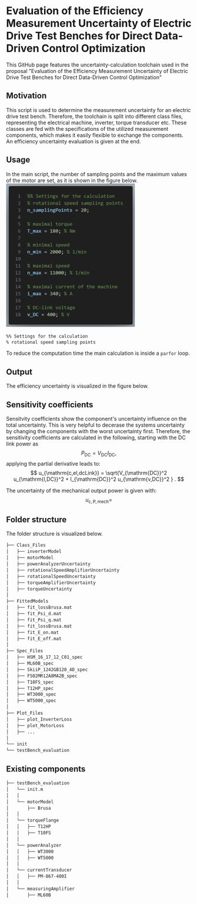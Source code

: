 # Evaluation of the Efficiency Measurement Uncertainty of Electric Drive Test Benches for Direct Data-Driven Control Optimization

This GitHub page features the uncertainty-calculation toolchain used in the proposal "Evaluation of the Efficiency Measurement Uncertainty of Electric Drive Test Benches for Direct Data-Driven Control Optimization"



## Motivation
This script is used to determine the measurement uncertainty for an electric drive test bench. Therefore, the toolchain is split into different class files, representing the electrical machine, inverter, torque transducer etc.
These classes are fed with the specifications of the utilized measurement components, which makes it easily flexible to exchange the components.
An efficiency uncertainty evaluation is given at the end.



## Usage
In the main script, the number of sampling points and the maximum values of the motor are set, as it is shown in the figure below.
<img src="./Figures/readme/settings.png" width="350">

````
%% Settings for the calculation
% rotational speed sampling points

````

To reduce the computation time the main calculation is inside a `parfor` loop.



## Output
The efficiency uncertainty is visualized in the figure below. 


## Sensitivity coefficients
Sensitvity coefficients show the component's uncertainty influence on the total uncertainty. This is very helpful to decerase the systems uncertainty by changing the components with the worst uncertainty first. Therefore, the sensitivity coefficients are calculated in the following, starting with the DC link power as
$$
P_{\mathrm{DC}} = V_{\mathrm{DC}} I_{\mathrm{DC}},
$$
applying the partial derivative leads to:
$$
u_{\mathrm{c,el,dcLink}} = \sqrt{V_{\mathrm{DC}}^2 u_{\mathrm{I,DC}}^2 + I_{\mathrm{DC}}^2 u_{\mathrm{v,DC}}^2 } .
$$

The uncertainty of the mechanical output power is given with:
$$
u_{\mathrm{c,P,mech}} = 
$$







## Folder structure
The folder structure is visualized below.
````bash
├── Class_Files
│   ├── inverterModel
│   ├── motorModel
│   ├── powerAnalyzerUncertainty
│   ├── rotationalSpeedAmplifierUncertainty
│   ├── rotationalSpeedUncertainty
│   ├── torqueAmplifierUncertainty
│   ├── torqueUncertainty
│
├── FittedModels
│   ├── fit_lossBrusa.mat
│   ├── fit_Psi_d.mat
│   ├── fit_Psi_q.mat
│   ├── fit_lossBrusa.mat
│   ├── fit_E_on.mat
│   ├── fit_E_off.mat
│   
├── Spec_Files
│   ├── HSM_16_17_12_C01_spec
│   ├── ML60B_spec
│   ├── SkiiP_1242GB120_4D_spec
│   ├── FS02MR12A8MA2B_spec
│   ├── T10FS_spec
│   ├── T12HP_spec
│   ├── WT3000_spec
│   ├── WT5000_spec
│
├── Plot_Files
│   ├── plot_InverterLoss
│   ├── plot_MotorLoss
│   ├── ...
│
└── init
└── testBench_evaluation
````

## Existing components
````bash
├── testBench_evaluation
│   └── init.m
│   │
│   └── motorModel
│       ├── Brusa
│   │
│   └── torqueFlange
│   │   ├── T12HP
│   │   ├── T10FS
│   │    
│   └── powerAnalyzer
│   │   ├── WT3000
│   │   ├── WT5000
│   │    
│   └── currentTransducer
│   │   ├── PM-867-400I
│   │
│   └── measuringAmplifier
│       ├── ML60B
````